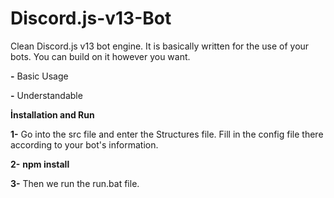 # Discord.js-v13-Bot
Clean Discord.js v13 bot engine. It is basically written for the use of your bots. You can build on it however you want.

**-** Basic Usage

**-** Understandable


**İnstallation and Run**

**1-** Go into the src file and enter the Structures file. Fill in the config file there according to your bot's information.

**2-** **npm install**

**3-** Then we run the run.bat file.
